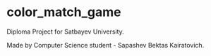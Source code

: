 # color_match_game

Diploma Project for Satbayev University.

Made by Computer Science student - Sapashev Bektas Kairatovich. 
